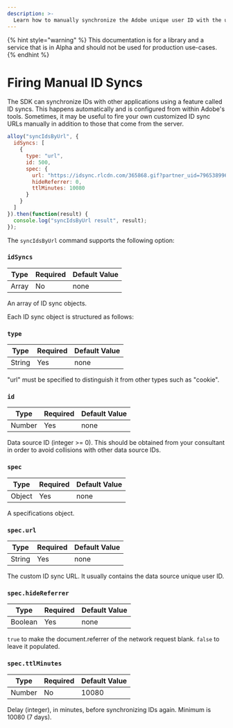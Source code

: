 ```yaml
---
description: >-
  Learn how to manually synchronize the Adobe unique user ID with the unique user ID of a third-party data source.
---
```


{% hint style="warning" %}
This documentation is for a library and a service that is in Alpha and should not be used for production use-cases.
{% endhint %}

# Firing Manual ID Syncs

The SDK can synchronize IDs with other applications using a feature called ID syncs. This happens automatically and is configured from within Adobe's tools. Sometimes, it may be useful to fire your own customized ID sync URLs manually in addition to those that come from the server.

```js
alloy("syncIdsByUrl", {
  idSyncs: [
    {
      type: "url",
      id: 500,
      spec: {
        url: "https://idsync.rlcdn.com/365868.gif?partner_uid=79653899615727305204290942296930013270",
        hideReferrer: 0,
        ttlMinutes: 10080
      }
    }
  ]
}).then(function(result) {
  console.log("syncIdsByUrl result", result);
});
```

The `syncIdsByUrl` command supports the following option:

### `idSyncs`

| **Type** | **Required** | **Default Value** |
| -- | -- | -- |
| Array | No | none |

An array of ID sync objects.

Each ID sync object is structured as follows:

### `type`

| **Type** | **Required** | **Default Value** |
| -- | -- | -- |
| String | Yes | none |

"url" must be specified to distinguish it from other types such as "cookie".

### `id`

| **Type** | **Required** | **Default Value** |
| -- | -- | -- |
| Number | Yes | none |

Data source ID (integer >= 0). This should be obtained from your consultant in order to avoid collisions with other data source IDs.

### `spec`

| **Type** | **Required** | **Default Value** |
| -- | -- | -- |
| Object | Yes | none |

A specifications object.

### `spec.url`

| **Type** | **Required** | **Default Value** |
| -- | -- | -- |
| String | Yes | none |

The custom ID sync URL. It usually contains the data source unique user ID.

### `spec.hideReferrer`

| **Type** | **Required** | **Default Value** |
| -- | -- | -- |
| Boolean | Yes | none |

`true` to make the document.referrer of the network request blank. `false` to leave it populated.

### `spec.ttlMinutes`

| **Type** | **Required** | **Default Value** |
| -- | -- | -- |
| Number | No | 10080 |

Delay (integer), in minutes, before synchronizing IDs again. Minimum is 10080 (7 days).
